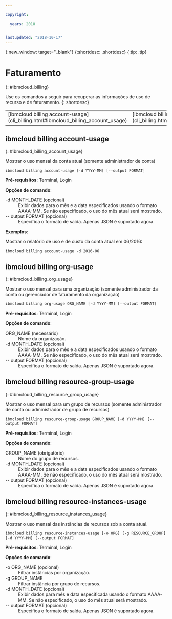 ```yaml
---

copyright:

  years: 2018


lastupdated: "2018-10-17"
---
```


{:new_window: target="_blank"}
{:shortdesc: .shortdesc}
{:tip: .tip}

# Faturamento 
{: #ibmcloud_billing}

Use os comandos a seguir para recuperar as informações de uso de recurso e de faturamento.
{: shortdesc}

<table summary="Comandos ibmcloud que podem ser usados para gerenciar o faturamento e o uso do {{site.data.keyword.Bluemix_notm}}.">
 <thead>
 </thead>
 <tbody>
<tr>
  <td>[ibmcloud billing account-usage](cli_billing.html#ibmcloud_billing_account_usage)</td>
  <td>[ibmcloud billing org-usage](cli_billing.html#ibmcloud_billing_org_usage)</td>
  <td>[ibmcloud billing resource-group-usage](cli_billing.html#ibmcloud_billing_resource_group_usage)</td>
  <td>[ibmcloud billing resource-instances-usage](cli_billing.html#ibmcloud_billing_resource_instances_usage)</td>
 </tr>
 </tbody>
 </table>
 
 
 ## ibmcloud billing account-usage
{: #ibmcloud_billing_account_usage}

Mostrar o uso mensal da conta atual (somente administrador de conta)

```
ibmcloud billing account-usage [-d YYYY-MM] [--output FORMAT]
```

<strong>Pré-requisitos</strong>: Terminal, Login

<strong>Opções de comando</strong>:

<dl>
  <dt>-d MONTH_DATE (opcional)</dt>
  <dd>Exibir dados para o mês e a data especificados usando o formato AAAA-MM. Se não especificado, o uso do mês atual será mostrado.</dd>
  <dt>-- output FORMAT (opcional)</dt>
  <dd>Especifica o formato de saída. Apenas JSON é suportado agora.</dd>
</dl>

<strong>Exemplos</strong>:

Mostrar o relatório de uso e de custo da conta atual em 06/2016:

```
ibmcloud billing account-usage -d 2016-06
```

## ibmcloud billing org-usage
{: #ibmcloud_billing_org_usage}

Mostrar o uso mensal para uma organização (somente administrador da conta ou gerenciador de faturamento da
organização)

```
ibmcloud billing org-usage ORG_NAME [-d YYYY-MM] [--output FORMAT]
```

<strong>Pré-requisitos</strong>: Terminal, Login

<strong>Opções de comando</strong>:

<dl>
  <dt>ORG_NAME (necessário)</dt>
  <dd>Nome da organização.</dd>
  <dt>-d MONTH_DATE (opcional)</dt>
  <dd>Exibir dados para o mês e a data especificados usando o formato AAAA-MM. Se não especificado, o uso do mês atual será mostrado.</dd>
  <dt>-- output FORMAT (opcional)</dt>
  <dd>Especifica o formato de saída. Apenas JSON é suportado agora.</dd>
</dl>

## ibmcloud billing resource-group-usage
{: #ibmcloud_billing_resource_group_usage}

Mostrar o uso mensal para um grupo de recursos (somente administrador de conta ou administrador de
grupo de recursos)

```
ibmcloud billing resource-group-usage GROUP_NAME [-d YYYY-MM] [--output FORMAT]
```

<strong>Pré-requisitos</strong>: Terminal, Login

<strong>Opções de comando</strong>:

<dl>
  <dt>GROUP_NAME (obrigatório)</dt>
  <dd>Nome do grupo de recursos.</dd>
  <dt>-d MONTH_DATE (opcional)</dt>
  <dd>Exibir dados para o mês e a data especificados usando o formato AAAA-MM. Se não especificado, o uso do mês atual será mostrado.</dd>
  <dt>-- output FORMAT (opcional)</dt>
  <dd>Especifica o formato de saída. Apenas JSON é suportado agora.</dd>
</dl>

## ibmcloud billing resource-instances-usage
{: #ibmcloud_billing_resource_instances_usage}

Mostrar o uso mensal das instâncias de recursos sob a conta atual.

```
ibmcloud billing resource-instances-usage [-o ORG] [-g RESOURCE_GROUP] [-d YYYY-MM] [--output FORMAT]
```

<strong>Pré-requisitos</strong>: Terminal, Login

<strong>Opções de comando</strong>:

<dl>
  <dt>-o ORG_NAME (opcional)</dt>
  <dd>Filtrar instâncias por organização.</dd>
  <dt>-g GROUP_NAME</dt>
  <dd>Filtrar instância por grupo de recursos.</dd>
  <dt>-d MONTH_DATE (opcional)</dt>
  <dd>Exibir dados para mês e data especificada usando o formato AAAA-MM. Se não especificado, o uso do mês atual será mostrado.</dd>
  <dt>-- output FORMAT (opcional)</dt>
  <dd>Especifica o formato de saída. Apenas JSON é suportado agora.</dd>
</dl>

